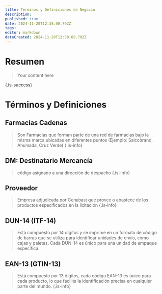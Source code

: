 ```yaml
---
title: Términos y Definiciones de Negocio
description: 
published: true
date: 2024-11-20T12:38:00.792Z
tags: 
editor: markdown
dateCreated: 2024-11-20T12:38:00.792Z
---
```


# Resumen
> Your content here
> 
{.is-success}

# Términos y Definiciones

## Farmacias Cadenas

> Son Farmacias que forman parte de una red de farmacias bajo la misma marca ubicadas en diferentes puntos (Ejemplo: Salcobrand, Ahumada, Cruz Verde)
{.is-info}


## DM: Destinatario Mercancía

> código asignado a una dirección de despacho
{.is-info}



## Proveedor

> Empresa adjudicada por Cenabast que provee o abastece de los productos especificados en la licitación
{.is-info}


## DUN-14 (ITF-14)

> Está compuesto por 14 dígitos y se imprime en un formato de código de barras que se utiliza para identificar unidades de envío, como cajas y paletas. Cada DUN-14 es único para una unidad de empaque específica.


## EAN-13 (GTIN-13)

> Está compuesto por 13 dígitos, cada código EAN-13 es único para cada producto, lo que facilita la identificación precisa en cualquier parte del mundo.
{.is-info}
